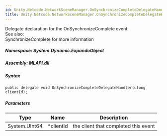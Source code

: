 ```yaml
---  
id: Unity.Netcode.NetworkSceneManager.OnSynchronizeCompleteDelegateHandler  
title: Unity.Netcode.NetworkSceneManager.OnSynchronizeCompleteDelegateHandler  
---
```


<div class="markdown level0 summary">

Delegate declaration for the OnSynchronizeComplete event.  
See also:  
SynchronizeComplete for more information

</div>

<div class="markdown level0 conceptual">

</div>

##### **Namespace**: System.Dynamic.ExpandoObject

##### **Assembly**: MLAPI.dll

##### Syntax

``` lang-csharp
public delegate void OnSynchronizeCompleteDelegateHandler(ulong clientId);
```

##### Parameters

| Type          | Name       | Description                          |
|---------------|------------|--------------------------------------|
| System.UInt64 | \*clientId | the client that completed this event |
